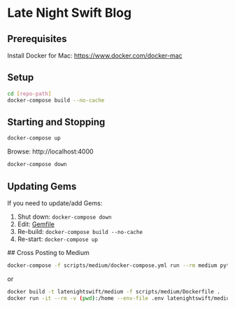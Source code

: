 # Late Night Swift Blog

## Prerequisites

Install Docker for Mac: https://www.docker.com/docker-mac

## Setup

```bash
cd [repo-path]
docker-compose build --no-cache
```

## Starting and Stopping

```bash
docker-compose up
```

Browse: http://localhost:4000

```bash
docker-compose down
```

## Updating Gems

If you need to update/add Gems:

1. Shut down: `docker-compose down`
2. Edit: [Gemfile](Gemfile)
3. Re-build: `docker-compose build --no-cache`
4. Re-start: `docker-compose up`

## Cross Posting to Medium

```bash
docker-compose -f scripts/medium/docker-compose.yml run --rm medium python post.py -f ../../_posts/2018-04-26-implementing-night-mode.md
```

or

```bash
docker build -t latenightswift/medium -f scripts/medium/Dockerfile .
docker run -it --rm -v (pwd):/home --env-file .env latenightswift/medium bash -c "python post.py -f ../../_posts/2018-04-26-implementing-night-mode.md"
```
